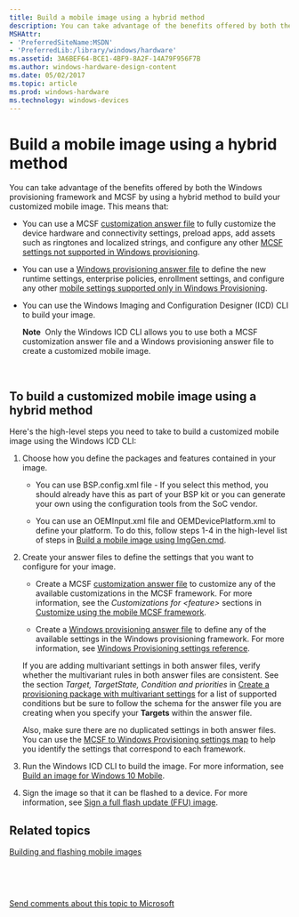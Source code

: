 ```yaml
---
title: Build a mobile image using a hybrid method
description: You can take advantage of the benefits offered by both the Windows provisioning framework and MCSF by using a hybrid method to build your customized mobile image.
MSHAttr:
- 'PreferredSiteName:MSDN'
- 'PreferredLib:/library/windows/hardware'
ms.assetid: 3A6BEF64-BCE1-4BF9-8A2F-14A79F956F7B
ms.author: windows-hardware-design-content
ms.date: 05/02/2017
ms.topic: article
ms.prod: windows-hardware
ms.technology: windows-devices
---
```


# Build a mobile image using a hybrid method


You can take advantage of the benefits offered by both the Windows provisioning framework and MCSF by using a hybrid method to build your customized mobile image. This means that:

-   You can use a MCSF [customization answer file](https://msdn.microsoft.com/library/windows/hardware/dn757452) to fully customize the device hardware and connectivity settings, preload apps, add assets such as ringtones and localized strings, and configure any other [MCSF settings not supported in Windows provisioning](https://msdn.microsoft.com/library/windows/hardware/mt573153).

-   You can use a [Windows provisioning answer file](https://msdn.microsoft.com/library/windows/hardware/dn916153) to define the new runtime settings, enterprise policies, enrollment settings, and configure any other [mobile settings supported only in Windows Provisioning](https://msdn.microsoft.com/library/windows/hardware/mt560342).

-   You can use the Windows Imaging and Configuration Designer (ICD) CLI to build your image.

    **Note**  Only the Windows ICD CLI allows you to use both a MCSF customization answer file and a Windows provisioning answer file to create a customized mobile image.

     

## To build a customized mobile image using a hybrid method


Here's the high-level steps you need to take to build a customized mobile image using the Windows ICD CLI:

1.  Choose how you define the packages and features contained in your image.

    -   You can use BSP.config.xml file - If you select this method, you should already have this as part of your BSP kit or you can generate your own using the configuration tools from the SoC vendor.

    -   You can use an OEMInput.xml file and OEMDevicePlatform.xml to define your platform. To do this, follow steps 1-4 in the high-level list of steps in [Build a mobile image using ImgGen.cmd](building-a-phone-image-using-imggencmd.md).

2.  Create your answer files to define the settings that you want to configure for your image.

    -   Create a MCSF [customization answer file](https://msdn.microsoft.com/library/windows/hardware/dn757452) to customize any of the available customizations in the MCSF framework. For more information, see the *Customizations for &lt;feature&gt;* sections in [Customize using the mobile MCSF framework](https://msdn.microsoft.com/library/windows/hardware/dn757433).

    -   Create a [Windows provisioning answer file](https://msdn.microsoft.com/library/windows/hardware/dn916153) to define any of the available settings in the Windows provisioning framework. For more information, see [Windows Provisioning settings reference](https://msdn.microsoft.com/library/windows/hardware/dn953942).

    If you are adding multivariant settings in both answer files, verify whether the multivariant rules in both answer files are consistent. See the section *Target, TargetState, Condition and priorities* in [Create a provisioning package with multivariant settings](https://msdn.microsoft.com/library/windows/hardware/dn916108) for a list of supported conditions but be sure to follow the schema for the answer file you are creating when you specify your **Targets** within the answer file.

    Also, make sure there are no duplicated settings in both answer files. You can use the [MCSF to Windows Provisioning settings map](https://msdn.microsoft.com/library/windows/hardware/mt450421) to help you identify the settings that correspond to each framework.

3.  Run the Windows ICD CLI to build the image. For more information, see [Build an image for Windows 10 Mobile](https://msdn.microsoft.com/library/windows/hardware/dn916115#to_build_a_mobile_image).

4.  Sign the image so that it can be flashed to a device. For more information, see [Sign a full flash update (FFU) image](sign-a-full-flash-update--ffu--image.md).

## Related topics


[Building and flashing mobile images](building-and-flashing-images.md)

 

 

[Send comments about this topic to Microsoft](mailto:wsddocfb@microsoft.com?subject=Documentation%20feedback%20%5Bp_phFlashing\p_phFlashing%5D:%20Build%20a%20mobile%20image%20using%20a%20hybrid%20method%20%20RELEASE:%20%2810/4/2016%29&body=%0A%0APRIVACY%20STATEMENT%0A%0AWe%20use%20your%20feedback%20to%20improve%20the%20documentation.%20We%20don't%20use%20your%20email%20address%20for%20any%20other%20purpose,%20and%20we'll%20remove%20your%20email%20address%20from%20our%20system%20after%20the%20issue%20that%20you're%20reporting%20is%20fixed.%20While%20we're%20working%20to%20fix%20this%20issue,%20we%20might%20send%20you%20an%20email%20message%20to%20ask%20for%20more%20info.%20Later,%20we%20might%20also%20send%20you%20an%20email%20message%20to%20let%20you%20know%20that%20we've%20addressed%20your%20feedback.%0A%0AFor%20more%20info%20about%20Microsoft's%20privacy%20policy,%20see%20http://privacy.microsoft.com/default.aspx. "Send comments about this topic to Microsoft")





